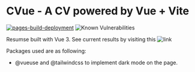 # CVue - A CV powered by Vue + Vite
[![pages-build-deployment](https://github.com/aminsys/CVue/actions/workflows/pages/pages-build-deployment/badge.svg?branch=main)](https://github.com/aminsys/CVue/actions/workflows/pages/pages-build-deployment)
![Known Vulnerabilities](https://snyk.io/test/github/aminsys/CVue/badge.svg)

Resumse built with Vue 3. See current results by visiting this ![link](https://aminsys.github.io/CVue/)


Packages used are as following:
- @vueuse and @tailwindcss to implement dark mode on the page.